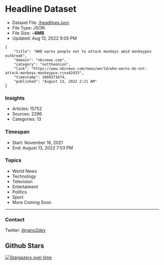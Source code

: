 # Headline Dataset

- Dataset File: [/headlines.json](https://raw.githubusercontent.com/fwd/news/master/headlines.json) 
- File Type: JSON
- File Size: ~**6MB**
- Updated: Aug 13, 2022 9:05 PM

```
{
    "title": "WHO warns people not to attack monkeys amid monkeypox outbreak",
    "domain": "nbcnews.com",
    "category": "nottheonion",
    "link": "https://www.nbcnews.com/news/world/who-warns-do-not-attack-monkeys-monkeypox-rcna42433",
    "timestamp": 1660371674,
    "published": "August 13, 2022 2:21 AM"
}
```

### Insights

- Articles: 15752
- Sources: 2296
- Categories: 13

### Timespan

- Start: November 16, 2021
- End: August 13, 2022 7:53 PM

### Topics

- World News
- Technology
- Television
- Entertaiment
- Politics
- Sport
- More Coming Soon

---

### Contact 

Twitter: [@nano2dev](https://twitter.com/nano2dev)

## Github Stars

[![Stargazers over time](https://starchart.cc/fwd/news.svg)](https://starchart.cc/fwd/news)
	